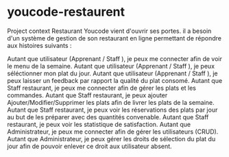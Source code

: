 # youcode-restaurent
Project context
Restaurant Youcode vient d'ouvrir ses portes. il a besoin d'un système de gestion de son restaurant en ligne permettant de répondre aux histoires suivants :

Autant que utilisateur (Apprenant / Staff ), je peux me connecter afin de voir le menu de la semaine.
Autant que utilisateur (Apprenant / Staff ), je peux séléctionner mon plat du jour.
Autant que utilisateur (Apprenant / Staff ), je peux laisser un feedback par rapport la qualité du plat consomé.
Autant que Staff restaurant, je peux me connecter afin de gérer les plats et les commandes.
Autant que Staff restaurant, je peux ajouter Ajouter/Modifier/Supprimer les plats afin de livrer les plats de la semaine.
Autant que Staff restaurant, je peux voir les réservations des plats par jour au but de les préparer avec des quantités convenable.
Autant que Staff restaurant, je peux voir les statistique de satisfaction.
Autant que Administrateur, je peux me connecter afin de gérer les utilisateurs (CRUD).
Autant que Administrateur, je peux gérer les droits de sélection du plat du jour afin de pouvoir enlever ce droit aux utilisateur absent.
